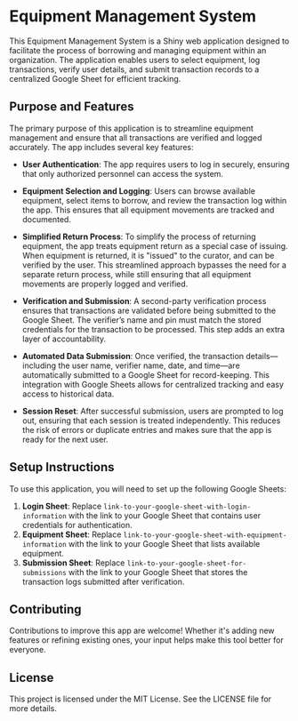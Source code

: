 # Equipment Management System

This Equipment Management System is a Shiny web application designed to facilitate the process of borrowing and managing equipment within an organization. The application enables users to select equipment, log transactions, verify user details, and submit transaction records to a centralized Google Sheet for efficient tracking.

## Purpose and Features

The primary purpose of this application is to streamline equipment management and ensure that all transactions are verified and logged accurately. The app includes several key features:

- **User Authentication**: The app requires users to log in securely, ensuring that only authorized personnel can access the system.
  
- **Equipment Selection and Logging**: Users can browse available equipment, select items to borrow, and review the transaction log within the app. This ensures that all equipment movements are tracked and documented.

- **Simplified Return Process**: To simplify the process of returning equipment, the app treats equipment return as a special case of issuing. When equipment is returned, it is "issued" to the curator, and can be verified by the user. This streamlined approach bypasses the need for a separate return process, while still ensuring that all equipment movements are properly logged and verified.

- **Verification and Submission**: A second-party verification process ensures that transactions are validated before being submitted to the Google Sheet. The verifier’s name and pin must match the stored credentials for the transaction to be processed. This step adds an extra layer of accountability.

- **Automated Data Submission**: Once verified, the transaction details—including the user name, verifier name, date, and time—are automatically submitted to a Google Sheet for record-keeping. This integration with Google Sheets allows for centralized tracking and easy access to historical data.

- **Session Reset**: After successful submission, users are prompted to log out, ensuring that each session is treated independently. This reduces the risk of errors or duplicate entries and makes sure that the app is ready for the next user.

## Setup Instructions

To use this application, you will need to set up the following Google Sheets:

1. **Login Sheet**: Replace `link-to-your-google-sheet-with-login-information` with the link to your Google Sheet that contains user credentials for authentication.
2. **Equipment Sheet**: Replace `link-to-your-google-sheet-with-equipment-information` with the link to your Google Sheet that lists available equipment.
3. **Submission Sheet**: Replace `link-to-your-google-sheet-for-submissions` with the link to your Google Sheet that stores the transaction logs submitted after verification.

## Contributing

Contributions to improve this app are welcome! Whether it's adding new features or refining existing ones, your input helps make this tool better for everyone.

## License

This project is licensed under the MIT License. See the LICENSE file for more details.

